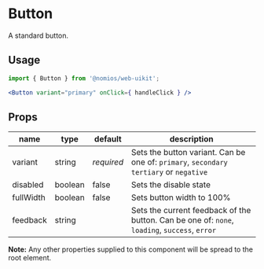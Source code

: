# Button

A standard button.

## Usage

```jsx
import { Button } from '@nomios/web-uikit';

<Button variant="primary" onClick={ handleClick } />
```

## Props

| name | type | default | description |
| ---- | ---- | ------- | ----------- |
| variant | string | *required* | Sets the button variant. Can be one of: `primary`, `secondary` `tertiary` or `negative` |
| disabled | boolean | false | Sets the disable state |
| fullWidth | boolean | false | Sets button width to 100% |
| feedback | string | | Sets the current feedback of the button. Can be one of: `none`, `loading`, `success`, `error` |

**Note:** Any other properties supplied to this component will be spread to the root element.
